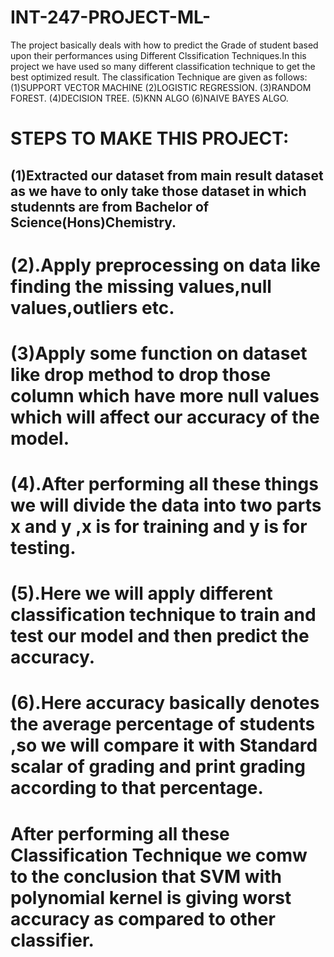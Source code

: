 # INT-247-PROJECT-ML-
The project basically deals with how to predict the Grade of student based upon their performances using Different Clssification Techniques.In this project we have used so many different classification technique to get the best optimized result.
The classification Technique are given as follows:
(1)SUPPORT VECTOR MACHINE
(2)LOGISTIC REGRESSION.
(3)RANDOM FOREST.
(4)DECISION TREE.
(5)KNN ALGO
(6)NAIVE BAYES ALGO.
 
# STEPS TO MAKE THIS PROJECT:
## (1)Extracted our dataset from main result dataset as we have to only take those dataset in which studennts are from Bachelor of Science(Hons)Chemistry.

# (2).Apply preprocessing on data like finding the missing values,null values,outliers etc.

# (3)Apply some function on dataset like drop method to drop those column which have more null values which will affect our accuracy of the model.

# (4).After performing all these things we will divide the data into two parts x and y ,x is for training and y is for testing.
# (5).Here we will apply different classification technique to train and test our model and then predict the accuracy.
# (6).Here accuracy basically denotes the average percentage of students ,so we will compare it with Standard scalar of grading and print grading according to that percentage.

# After performing all these Classification Technique we comw to the conclusion that SVM with polynomial kernel is giving worst accuracy as compared to other classifier.





